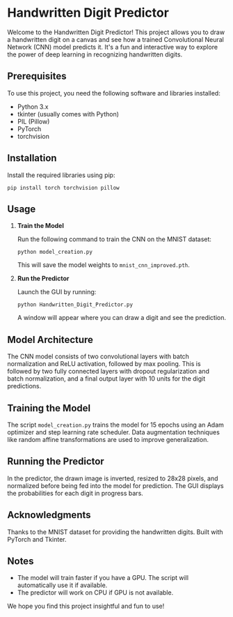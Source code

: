 # Handwritten Digit Predictor

Welcome to the Handwritten Digit Predictor! This project allows you to draw a handwritten digit on a canvas and see how a trained Convolutional Neural Network (CNN) model predicts it. It's a fun and interactive way to explore the power of deep learning in recognizing handwritten digits.

## Prerequisites

To use this project, you need the following software and libraries installed:

- Python 3.x
- tkinter (usually comes with Python)
- PIL (Pillow)
- PyTorch
- torchvision

## Installation

Install the required libraries using pip:

`
pip install torch torchvision pillow
`

## Usage

1. **Train the Model**

   Run the following command to train the CNN on the MNIST dataset:

   `
   python model_creation.py
   `   

   This will save the model weights to `mnist_cnn_improved.pth`.

2. **Run the Predictor**

   Launch the GUI by running:

   `
   python Handwritten_Digit_Predictor.py
   `

   A window will appear where you can draw a digit and see the prediction.

## Model Architecture

The CNN model consists of two convolutional layers with batch normalization and ReLU activation, followed by max pooling. This is followed by two fully connected layers with dropout regularization and batch normalization, and a final output layer with 10 units for the digit predictions.

## Training the Model

The script `model_creation.py` trains the model for 15 epochs using an Adam optimizer and step learning rate scheduler. Data augmentation techniques like random affine transformations are used to improve generalization.

## Running the Predictor

In the predictor, the drawn image is inverted, resized to 28x28 pixels, and normalized before being fed into the model for prediction. The GUI displays the probabilities for each digit in progress bars.

## Acknowledgments

Thanks to the MNIST dataset for providing the handwritten digits. Built with PyTorch and Tkinter.

## Notes

- The model will train faster if you have a GPU. The script will automatically use it if available.
- The predictor will work on CPU if GPU is not available.

We hope you find this project insightful and fun to use!
